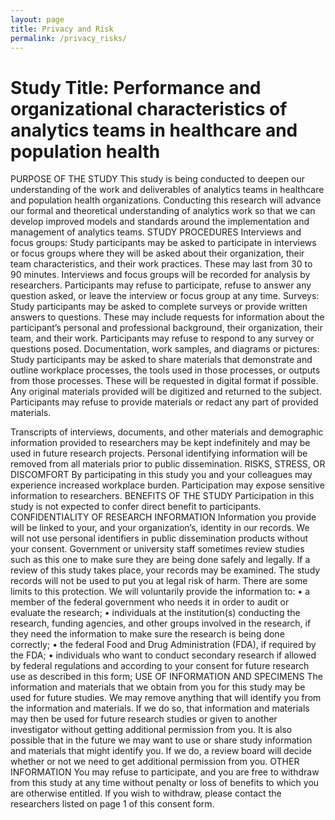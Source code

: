 ```yaml
---
layout: page
title: Privacy and Risk
permalink: /privacy_risks/
---
```


# **Study Title: Performance and organizational characteristics of analytics teams in healthcare and population health**

PURPOSE OF THE STUDY
This study is being conducted to deepen our understanding of the work and deliverables of analytics teams in healthcare and population health organizations. Conducting this research will advance our formal and theoretical understanding of analytics work so that we can develop improved models and standards around the implementation and management of analytics teams.
STUDY PROCEDURES
Interviews and focus groups: Study participants may be asked to participate in interviews or focus groups where they will be asked about their organization, their team characteristics, and their work practices. These may last from 30 to 90 minutes. Interviews and focus groups will be recorded for analysis by researchers. Participants may refuse to participate, refuse to answer any question asked, or leave the interview or focus group at any time. 
Surveys: Study participants may be asked to complete surveys or provide written answers to questions. These may include requests for information about the participant’s personal and professional background, their organization, their team, and their work. Participants may refuse to respond to any survey or questions posed.
Documentation, work samples, and diagrams or pictures: Study participants may be asked to share materials that demonstrate and outline workplace processes, the tools used in those processes, or outputs from those processes. These will be requested in digital format if possible. Any original materials provided will be digitized and returned to the subject. Participants may refuse to provide materials or redact any part of provided materials.

Transcripts of interviews, documents, and other materials and demographic information provided to researchers may be kept indefinitely and may be used in future research projects. Personal identifying information will be removed from all materials prior to public dissemination.
RISKS, STRESS, OR DISCOMFORT
By participating in this study you and your colleagues may experience increased workplace burden. Participation may expose sensitive information to researchers. 
BENEFITS OF THE STUDY
Participation in this study is not expected to confer direct benefit to participants.
CONFIDENTIALITY OF RESEARCH INFORMATION
Information you provide will be linked to your, and your organization’s, identity in our records. We will not use personal identifiers in public dissemination products without your consent. 
Government or university staff sometimes review studies such as this one to make sure they are being done safely and legally.  If a review of this study takes place, your records may be examined. The study records will not be used to put you at legal risk of harm.
There are some limits to this protection. We will voluntarily provide the information to:
•	a member of the federal government who needs it in order to audit or evaluate the research;
•	individuals at the institution(s) conducting the research, funding agencies, and other groups involved in the research, if they need the information to make sure the research is being done correctly;
•	the federal Food and Drug Administration (FDA), if required by the FDA;
•	individuals who want to conduct secondary research if allowed by federal regulations and according to your consent for future research use as described in this form;
USE OF INFORMATION AND SPECIMENS
The information and materials that we obtain from you for this study may be used for future studies. We may remove anything that will identify you from the information and materials. If we do so, that information and materials may then be used for future research studies or given to another investigator without getting additional permission from you. It is also possible that in the future we may want to use or share study information and materials that might identify you. If we do, a review board will decide whether or not we need to get additional permission from you. 
OTHER INFORMATION
You may refuse to participate, and you are free to withdraw from this study at any time without penalty or loss of benefits to which you are otherwise entitled. If you wish to withdraw, please contact the researchers listed on page 1 of this consent form.

